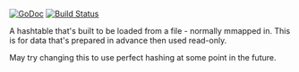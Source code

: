 [![GoDoc](https://godoc.org/github.com/philpearl/statichash?status.svg)](https://godoc.org/github.com/philpearl/statichash) 
[![Build Status](https://travis-ci.org/philpearl/statichash.svg)](https://travis-ci.org/philpearl/statichash)


A hashtable that's built to be loaded from a file - normally mmapped in. This is for data that's prepared in advance then used read-only.

May try changing this to use perfect hashing at some point in the future.